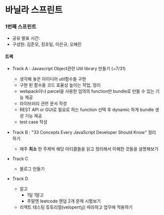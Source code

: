 # 바닐라 스프린트 


### 1번째 스프린트

- 공유 발표 시간:
- 구성원: 김준모, 정호일, 이은규, 오혜린


#### 트랙

- Track A : Javascript Object관련 Util library 만들기 (~7/31)
  - 생각해 놓은 아이디어 util함수들 구현
  - 구현 된 함수들 코드 효율성 높이는 작업, 정리
  - webpack이나 parcel을 사용한 임의의 function만 bundle로 만들 수 있는 기능 제공
  - 라이브러리 관련 문서 작성
  - REST API or GUI로 필요로 하는 function 선택 후 dynamic 하게 bundle 생성 기능 제공
  - test case 작성
  
- Track B : "33 Concepts Every JavaScript Developer Should Know" 정리하기
  - 매주 **최소** 한 주제씩 해당 아티클들을 읽고 정리해서 이해한 것들을 설명해보기

- Track C
  - 블로그 만들기
- Track D
  - 알고
    - 1일 1알고
    - 주말엔 leetcode 랜덤 2개 문제 시험보기
  - 리액트 테스팅 튜토리얼(velopert님) 따라하고 업무에 적용하기
  
